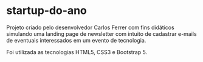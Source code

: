 # startup-do-ano

Projeto criado pelo desenvolvedor Carlos Ferrer com fins didáticos simulando uma landing page de newsletter com intuito de cadastrar e-mails de eventuais interessados em um evento de tecnologia.

Foi utilizada as tecnologias HTML5, CSS3 e Bootstrap 5.
